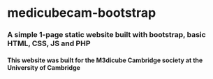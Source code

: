 # medicubecam-bootstrap
### A simple 1-page static website built with bootstrap, basic HTML, CSS, JS and PHP
#### This website was built for the M3dicube Cambridge society at the University of Cambridge
